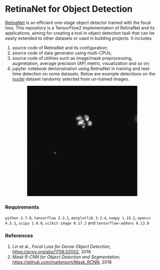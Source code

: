 # RetinaNet for Object Detection

[RetinaNet](https://arxiv.org/abs/1708.02002) is an efficient one-stage object detector trained with the focal loss. This repository is a TensorFlow2 implementation of RetinaNet and its applications, aiming for creating a tool in object detection task that can be easily extended to other datasets or used in building projects. It includes

1. source code of RetinaNet and its configuration;
2. source code of data generator using multi-CPUs; 
3. source code of utilities such as image/mask preprocessing, augmetation, average precision (AP) metric, visualization and so on;
4. jupyter notebook demonstration using RetinaNet in training and real-time detection on some datasets. Below are example detections on the [nuclei](https://www.kaggle.com/c/data-science-bowl-2018) dataset randomly selected from un-trained images.

<p align="center">
  <img src="https://raw.githubusercontent.com/DrMMZ/drmmz.github.io/master/images/nuclei_movie.gif" width='360' height='360'/>
</p> 

### Requirements
`python 3.7.9`, `tensorflow 2.3.1`, `matplotlib 3.3.4`, `numpy 1.19.2`, `opencv 4.5.1`, `scipy 1.6.0`, `scikit-image 0.17.2` and `tensorflow-addons 0.13.0`

### References
1. Lin et al., *Focal Loss for Dense Object Detection*, https://arxiv.org/abs/1708.02002, 2018
2. *Mask R-CNN for Object Detection and Segmentation*, https://github.com/matterport/Mask_RCNN, 2018
